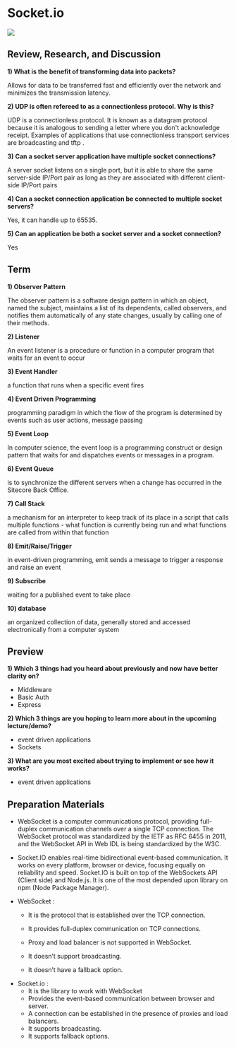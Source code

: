 # Socket.io

![](https://ik.imagekit.io/ably/ghost/prod/2021/03/socket-io-logo.jpeg?tr=w-1520)


## Review, Research, and Discussion

**1) What is the benefit of transforming data into packets?**


Allows for data to be transferred fast and efficiently over the network and minimizes the transmission latency.



**2) UDP is often refereed to as a connectionless protocol. Why is this?**

UDP is a connectionless protocol. It is known as a datagram protocol because it is analogous to sending a letter where you don't acknowledge receipt. Examples of applications that use connectionless transport services are broadcasting and tftp .



**3) Can a socket server application have multiple socket connections?**

A server socket listens on a single port, but it is able to share the same server-side IP/Port pair as long as they are associated with different client-side IP/Port pairs


**4) Can a socket connection application be connected to multiple socket servers?**

Yes, it can handle up to 65535.



**5) Can an application be both a socket server and a socket connection?**

Yes


## Term

**1) Observer Pattern**

The observer pattern is a software design pattern in which an object, named the subject, maintains a list of its dependents, called observers, and notifies them automatically of any state changes, usually by calling one of their methods.

**2) Listener**

An event listener is a procedure or function in a computer program that waits for an event to occur

**3) Event Handler**

a function that runs when a specific event fires

**4) Event Driven Programming**

programming paradigm in which the flow of the program is determined by events such as user actions, message passing

**5) Event Loop**

In computer science, the event loop is a programming construct or design pattern that waits for and dispatches events or messages in a program.

**6) Event Queue**

is to synchronize the different servers when a change has occurred in the Sitecore Back Office.

**7) Call Stack**

a mechanism for an interpreter to keep track of its place in a script that calls multiple functions - what function is currently being run and what functions are called from within that function

**8) Emit/Raise/Trigger**

in event-driven programming, emit sends a message to trigger a response and raise an event

**9) Subscribe**

waiting for a published event to take place

**10) database**

an organized collection of data, generally stored and accessed electronically from a computer system


## Preview

**1) Which 3 things had you heard about previously and now have better clarity on?**

  * Middleware
  * Basic Auth
  * Express



**2) Which 3 things are you hoping to learn more about in the upcoming lecture/demo?**

  * event driven applications
  * Sockets


**3) What are you most excited about trying to implement or see how it works?**

  * event driven applications

## Preparation Materials

* WebSocket is a computer communications protocol, providing full-duplex communication channels over a single TCP connection. The WebSocket protocol was standardized by the IETF as RFC 6455 in 2011, and the WebSocket API in Web IDL is being standardized by the W3C.

* Socket.IO enables real-time bidirectional event-based communication. It works on every platform, browser or device, focusing equally on reliability and speed. Socket.IO is built on top of the WebSockets API (Client side) and Node.js. It is one of the most depended upon library on npm (Node Package Manager).

* WebSocket :

  * It is the protocol that is established over the TCP connection.

  * It provides full-duplex communication on TCP connections.

  * Proxy and load balancer is not supported in WebSocket.

  * It doesn’t support broadcasting.

  * It doesn’t have a fallback option.

- Socket.io :
    - It is the library to work with WebSocket
    - Provides the event-based communication between browser and server.
    - A connection can be established in the presence of proxies and load balancers.
    - It supports broadcasting.
    - It supports fallback options.

